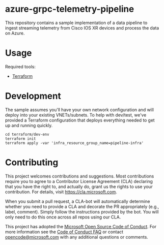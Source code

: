 # azure-grpc-telemetry-pipeline

This repository contains a sample implementation of a data pipeline to ingest streaming telemetry from Cisco IOS XR devices and process the data on Azure.

# Usage

Required tools:

* [Terraform](https://www.terraform.io/)

# Development

The sample assumes you'll have your own network configuration and will deploy into your existing VNETs/subnets. To help with dev/test, we've provided a Terraform configuration that deploys everything needed to get up and running quickly.

```shell
cd terraform/dev-env
terraform init
terraform apply -var 'infra_resource_group_name=pipeline-infra'
```


# Contributing

This project welcomes contributions and suggestions.  Most contributions require you to agree to a
Contributor License Agreement (CLA) declaring that you have the right to, and actually do, grant us
the rights to use your contribution. For details, visit https://cla.microsoft.com.

When you submit a pull request, a CLA-bot will automatically determine whether you need to provide
a CLA and decorate the PR appropriately (e.g., label, comment). Simply follow the instructions
provided by the bot. You will only need to do this once across all repos using our CLA.

This project has adopted the [Microsoft Open Source Code of Conduct](https://opensource.microsoft.com/codeofconduct/).
For more information see the [Code of Conduct FAQ](https://opensource.microsoft.com/codeofconduct/faq/) or
contact [opencode@microsoft.com](mailto:opencode@microsoft.com) with any additional questions or comments.

